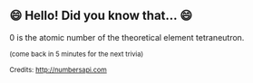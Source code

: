 ## :smile: Hello! Did you know that... :smile:
0 is the atomic number of the theoretical element tetraneutron.

<sup>(come back in 5 minutes for the next trivia)</sup>


<sup>Credits: http://numbersapi.com</sup>
